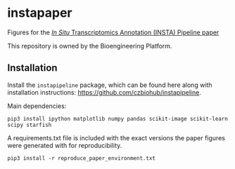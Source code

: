# instapaper

Figures for the [_In Situ_ Transcriptomics Annotation (INSTA) Pipeline paper](https://journals.plos.org/ploscompbiol/article?id=10.1371/journal.pcbi.1009274)

This repository is owned by the Bioengineering Platform.

## Installation
Install the `instapipeline` package, which can be found here along with installation instructions: https://github.com/czbiohub/instapipeline.

Main dependencies:

`pip3 install ipython matplotlib numpy pandas scikit-image scikit-learn scipy starfish`

A requirements.txt file is included with the exact versions the paper figures were generated with for reproducibility.

`pip3 install -r reproduce_paper_environment.txt`
